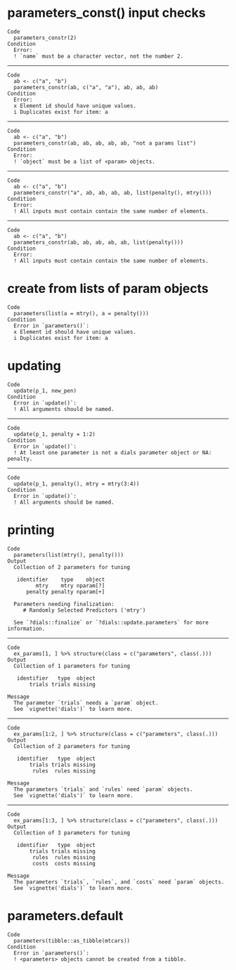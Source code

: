 # parameters_const() input checks

    Code
      parameters_constr(2)
    Condition
      Error:
      ! `name` must be a character vector, not the number 2.

---

    Code
      ab <- c("a", "b")
      parameters_constr(ab, c("a", "a"), ab, ab, ab)
    Condition
      Error:
      x Element id should have unique values.
      i Duplicates exist for item: a

---

    Code
      ab <- c("a", "b")
      parameters_constr(ab, ab, ab, ab, ab, "not a params list")
    Condition
      Error:
      ! `object` must be a list of <param> objects.

---

    Code
      ab <- c("a", "b")
      parameters_constr("a", ab, ab, ab, ab, list(penalty(), mtry()))
    Condition
      Error:
      ! All inputs must contain contain the same number of elements.

---

    Code
      ab <- c("a", "b")
      parameters_constr(ab, ab, ab, ab, ab, list(penalty()))
    Condition
      Error:
      ! All inputs must contain contain the same number of elements.

# create from lists of param objects

    Code
      parameters(list(a = mtry(), a = penalty()))
    Condition
      Error in `parameters()`:
      x Element id should have unique values.
      i Duplicates exist for item: a

# updating

    Code
      update(p_1, new_pen)
    Condition
      Error in `update()`:
      ! All arguments should be named.

---

    Code
      update(p_1, penalty = 1:2)
    Condition
      Error in `update()`:
      ! At least one parameter is not a dials parameter object or NA: penalty.

---

    Code
      update(p_1, penalty(), mtry = mtry(3:4))
    Condition
      Error in `update()`:
      ! All arguments should be named.

# printing

    Code
      parameters(list(mtry(), penalty()))
    Output
      Collection of 2 parameters for tuning
      
       identifier    type    object
             mtry    mtry nparam[?]
          penalty penalty nparam[+]
      
      Parameters needing finalization:
         # Randomly Selected Predictors ('mtry')
      
      See `?dials::finalize` or `?dials::update.parameters` for more information.
      

---

    Code
      ex_params[1, ] %>% structure(class = c("parameters", class(.)))
    Output
      Collection of 1 parameters for tuning
      
       identifier   type  object
           trials trials missing
      
    Message
      The parameter `trials` needs a `param` object. 
      See `vignette('dials')` to learn more.

---

    Code
      ex_params[1:2, ] %>% structure(class = c("parameters", class(.)))
    Output
      Collection of 2 parameters for tuning
      
       identifier   type  object
           trials trials missing
            rules  rules missing
      
    Message
      The parameters `trials` and `rules` need `param` objects. 
      See `vignette('dials')` to learn more.

---

    Code
      ex_params[1:3, ] %>% structure(class = c("parameters", class(.)))
    Output
      Collection of 3 parameters for tuning
      
       identifier   type  object
           trials trials missing
            rules  rules missing
            costs  costs missing
      
    Message
      The parameters `trials`, `rules`, and `costs` need `param` objects. 
      See `vignette('dials')` to learn more.

# parameters.default

    Code
      parameters(tibble::as_tibble(mtcars))
    Condition
      Error in `parameters()`:
      ! <parameters> objects cannot be created from a tibble.

